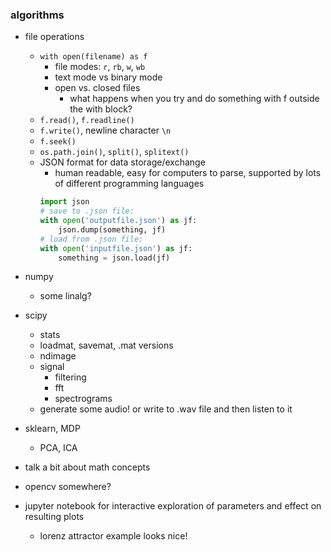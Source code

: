 ### algorithms

- file operations
    - `with open(filename) as f`
        - file modes: `r`, `rb`, `w`, `wb`
        - text mode vs binary mode
        - open vs. closed files
            - what happens when you try and do something with f outside the with block?
    - `f.read()`, `f.readline()`
    - `f.write()`, newline character `\n`
    - `f.seek()`
    - `os.path.join()`, `split()`, `splitext()`
    - JSON format for data storage/exchange
        - human readable, easy for computers to parse, supported by lots of different
        programming languages
        ```python
        import json
        # save to .json file:
        with open('outputfile.json') as jf:
            json.dump(something, jf)
        # load from .json file:
        with open('inputfile.json') as jf:
            something = json.load(jf)
        ````

- numpy
    - some linalg?
- scipy
    - stats
    - loadmat, savemat, .mat versions
    - ndimage
    - signal
        - filtering
        - fft
        - spectrograms
    - generate some audio! or write to .wav file and then listen to it
- sklearn, MDP
    - PCA, ICA
- talk a bit about math concepts
- opencv somewhere?
- jupyter notebook for interactive exploration of parameters and effect on resulting plots
    - lorenz attractor example looks nice!
